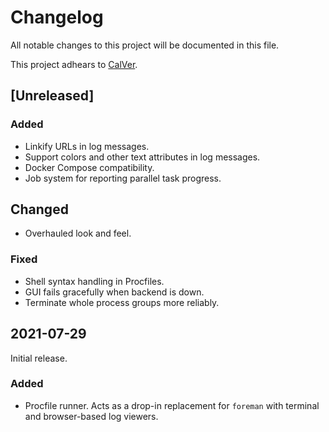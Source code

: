 # Changelog

All notable changes to this project will be documented in this file.

This project adhears to [CalVer](./doc/versioning.md).

## [Unreleased]

### Added

- Linkify URLs in log messages.
- Support colors and other text attributes in log messages.
- Docker Compose compatibility.
- Job system for reporting parallel task progress.

## Changed

- Overhauled look and feel.

### Fixed

- Shell syntax handling in Procfiles.
- GUI fails gracefully when backend is down.
- Terminate whole process groups more reliably.


## 2021-07-29

Initial release.

### Added

- Procfile runner. Acts as a drop-in replacement for `foreman` with terminal
  and browser-based log viewers.
